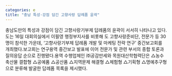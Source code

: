 ```yaml
---
categories: e
title: "충남 특성·강점 담긴 고향사랑 답례품 윤곽"
---
```

충남도만의 특성과 강점이 담긴 고향사랑기부제 답례품의 윤곽이 서서히 나타나고 있다.도는 16일 대회의실에서 이필영 행정부지사를 비롯해 도 고향사랑준비단, 전문가 등 30명이 참석한 가운데, ‘고향사랑기부제 답례품 개발 및 마케팅 전략 연구’ 중간보고회를 개최했다.보고회는 연구용역 중간보고 발표에 이어 전문가 및 관련 부서의 종합 토론과 질의응답 순으로 진행됐다.용역 수행업체인 ㈜공감만세와 목원대산학협력단은 △농수축산물 결합형 △공예품 △공산품 △지역문제 해결형 △체험형 △기획형 △명예추구형으로 분류해 발굴한 답례품 목록을 제시했다.